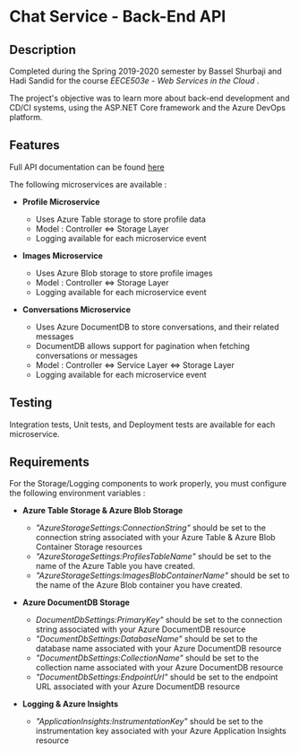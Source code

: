 # Chat Service - Back-End API

## Description

Completed during the Spring 2019-2020 semester by Bassel Shurbaji and Hadi Sandid for the course _EECE503e - Web Services in the Cloud_ .

The project's objective was to learn more about back-end development and CD/CI systems, using the ASP.NET Core framework and the Azure DevOps platform.

## Features

Full API documentation can be found [here](https://github.com/hsandid/ChatService/blob/master/APIs_Documentation.md)

The following microservices are available :

- **Profile Microservice**

   - Uses Azure Table storage to store profile data
   - Model : Controller <=> Storage Layer
   - Logging available for each microservice event
   
- **Images Microservice**

   - Uses Azure Blob storage to store profile images
   - Model : Controller <=> Storage Layer
   - Logging available for each microservice event
   
- **Conversations Microservice**

   - Uses Azure DocumentDB to store conversations, and their related messages
   - DocumentDB allows support for pagination when fetching conversations or messages
   - Model : Controller <=> Service Layer <=> Storage Layer
   - Logging available for each microservice event

## Testing

Integration tests, Unit tests, and Deployment tests are available for each microservice.

## Requirements

For the Storage/Logging components to work properly, you must configure the following environment variables :

- **Azure Table Storage & Azure Blob Storage**

    - *"AzureStorageSettings:ConnectionString"* should be set to the connection string associated with your Azure Table & Azure Blob Container Storage resources
    - *"AzureStorageSettings:ProfilesTableName"* should be set to the name of the Azure Table you have created.
    - *"AzureStorageSettings:ImagesBlobContainerName"* should be set to the name of the Azure Blob container you have created.
    
- **Azure DocumentDB Storage**

    - *DocumentDbSettings:PrimaryKey"* should be set to the connection string associated with your Azure DocumentDB resource
    - *"DocumentDbSettings:DatabaseName"* should be set to the database name associated with your Azure DocumentDB resource
     - *"DocumentDbSettings:CollectionName"* should be set to the collection name associated with your Azure DocumentDB resource
     - *"DocumentDbSettings:EndpointUrl"* should be set to the endpoint URL associated with your Azure DocumentDB resource
    
- **Logging & Azure Insights**

    - *"ApplicationInsights:InstrumentationKey"* should be set to the instrumentation key associated with your Azure Application Insights resource
